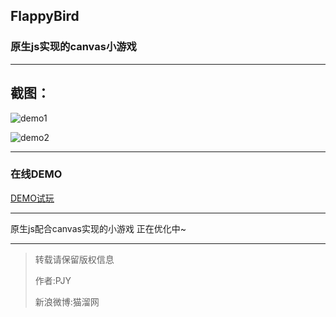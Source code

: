 ## FlappyBird ##
### 原生js实现的canvas小游戏 ###


----------
截图：
----------
![demo1][1]


![demo2][2]


----------


### 在线DEMO ###
[DEMO试玩][3]


  [1]: http://www.cat666.com/mydemo/FlappyBird/demo1.jpg
  [2]: http://www.cat666.com/mydemo/FlappyBird/demo2.jpg
  [3]: http://www.cat666.com/mydemo/FlappyBird/index.html
  


----------
原生js配合canvas实现的小游戏
正在优化中~


----------
>转载请保留版权信息
>
>作者:PJY
>
>新浪微博:猫溜网
